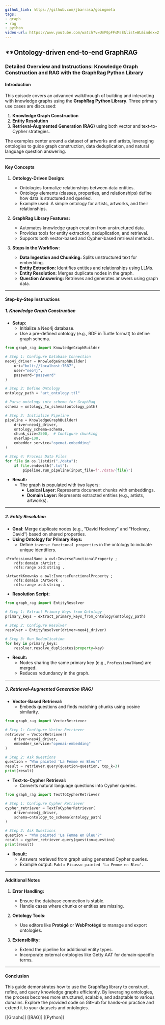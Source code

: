 ```yaml
---
github_link: https://github.com/jbarrasa/goingmeta
tags:
- graph
- rag
- python
video-url: https://www.youtube.com/watch?v=UmP0pFFsMsE&list=WL&index=2
---
```


## **Ontology-driven end-to-end GraphRAG

### Detailed Overview and Instructions: Knowledge Graph Construction and RAG with the GraphRag Python Library

#### **Introduction**

This episode covers an advanced walkthrough of building and interacting with knowledge graphs using the **GraphRag Python Library**. Three primary use cases are discussed:

1. **Knowledge Graph Construction**
2. **Entity Resolution**
3. **Retrieval-Augmented Generation (RAG)** using both vector and text-to-Cypher strategies.

The examples center around a dataset of artworks and artists, leveraging ontologies to guide graph construction, data deduplication, and natural language question answering.

---

#### **Key Concepts**

1. **Ontology-Driven Design:**
   - Ontologies formalize relationships between data entities.
   - Ontology elements (classes, properties, and relationships) define how data is structured and queried.
   - Example used: A simple ontology for artists, artworks, and their relationships.

2. **GraphRag Library Features:**
   - Automates knowledge graph creation from unstructured data.
   - Provides tools for entity extraction, deduplication, and retrieval.
   - Supports both vector-based and Cypher-based retrieval methods.

3. **Steps in the Workflow:**
   - **Data Ingestion and Chunking:** Splits unstructured text for embedding.
   - **Entity Extraction:** Identifies entities and relationships using LLMs.
   - **Entity Resolution:** Merges duplicate nodes in the graph.
   - **Question Answering:** Retrieves and generates answers using graph data.

---

#### **Step-by-Step Instructions**

##### **1. Knowledge Graph Construction**

- **Setup:**
  - Initialize a Neo4j database.
  - Use a pre-defined ontology (e.g., RDF in Turtle format) to define graph schema.

```python
from graph_rag import KnowledgeGraphBuilder

# Step 1: Configure Database Connection
neo4j_driver = KnowledgeGraphBuilder(
    uri="bolt://localhost:7687",
    user="neo4j",
    password="password"
)

# Step 2: Define Ontology
ontology_path = "art_ontology.ttl"

# Parse ontology into schema for GraphRag
schema = ontology_to_schema(ontology_path)

# Step 3: Initialize Pipeline
pipeline = KnowledgeGraphBuilder(
    driver=neo4j_driver,
    ontology_schema=schema,
    chunk_size=2500,  # Configure chunking
    overlap=100,
    embedder_service="openai-embedding"
)

# Step 4: Process Data Files
for file in os.listdir("./data"):
    if file.endswith(".txt"):
        pipeline.run_pipeline(input_file=f"./data/{file}")
```

- **Result:**
  - The graph is populated with two layers:
    - **Lexical Layer:** Represents document chunks with embeddings.
    - **Domain Layer:** Represents extracted entities (e.g., artists, artworks).

---

##### **2. Entity Resolution**

- **Goal:** Merge duplicate nodes (e.g., "David Hockney" and "Hockney, David") based on shared properties.
- **Using Ontology for Primary Keys:**
  - Define `inverse functional properties` in the ontology to indicate unique identifiers.

```ttl
:ProfessionalName a owl:InverseFunctionalProperty ;
    rdfs:domain :Artist ;
    rdfs:range xsd:string .

:ArtworkKnownAs a owl:InverseFunctionalProperty ;
    rdfs:domain :Artwork ;
    rdfs:range xsd:string .
```

- **Resolution Script:**

```python
from graph_rag import EntityResolver

# Step 1: Extract Primary Keys from Ontology
primary_keys = extract_primary_keys_from_ontology(ontology_path)

# Step 2: Configure Resolver
resolver = EntityResolver(driver=neo4j_driver)

# Step 3: Run Deduplication
for key in primary_keys:
    resolver.resolve_duplicates(property=key)
```

- **Result:**
  - Nodes sharing the same primary key (e.g., `ProfessionalName`) are merged.
  - Reduces redundancy in the graph.

---

##### **3. Retrieval-Augmented Generation (RAG)**

- **Vector-Based Retrieval:**
  - Embeds questions and finds matching chunks using cosine similarity.

```python
from graph_rag import VectorRetriever

# Step 1: Configure Vector Retriever
retriever = VectorRetriever(
    driver=neo4j_driver,
    embedder_service="openai-embedding"
)

# Step 2: Ask Questions
question = "Who painted 'La Femme en Bleu'?"
result = retriever.query(question=question, top_k=3)
print(result)
```

- **Text-to-Cypher Retrieval:**
  - Converts natural language questions into Cypher queries.

```python
from graph_rag import TextToCypherRetriever

# Step 1: Configure Cypher Retriever
cypher_retriever = TextToCypherRetriever(
    driver=neo4j_driver,
    schema=ontology_to_schema(ontology_path)
)

# Step 2: Ask Questions
question = "Who painted 'La Femme en Bleu'?"
result = cypher_retriever.query(question=question)
print(result)
```

- **Result:**
  - Answers retrieved from graph using generated Cypher queries.
  - Example output: `Pablo Picasso painted 'La Femme en Bleu'.`

---

#### **Additional Notes**

1. **Error Handling:**
   - Ensure the database connection is stable.
   - Handle cases where chunks or entities are missing.

2. **Ontology Tools:**
   - Use editors like **Protégé** or **WebProtégé** to manage and export ontologies.

3. **Extensibility:**
   - Extend the pipeline for additional entity types.
   - Incorporate external ontologies like Getty AAT for domain-specific terms.

---

#### **Conclusion**

This guide demonstrates how to use the GraphRag library to construct, refine, and query knowledge graphs efficiently. By leveraging ontologies, the process becomes more structured, scalable, and adaptable to various domains. Explore the provided code on GitHub for hands-on practice and extend it to your datasets and ontologies.

[[Graphs]]   [[RAG]]   [[Python]]